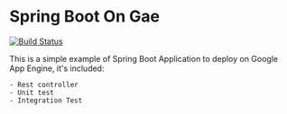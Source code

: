 # Spring Boot On Gae


[![Build Status](https://travis-ci.org/dennysfredericci/spring-boot-on-gae.svg?branch=master)](https://travis-ci.org/dennysfredericci/spring-boot-on-gae)


This is a simple example of Spring Boot Application to deploy on Google App Engine, it's included:

	- Rest controller
	- Unit test
	- Integration Test
	
	

